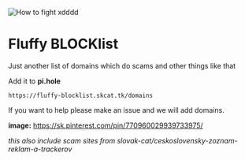 
![How to fight xdddd](https://i.imgur.com/f3cZUDE.png "OG:Image")
# Fluffy BLOCKlist
Just another list of domains which do scams and other things like that

Add it to **pi.hole**
```
https://fluffy-blocklist.skcat.tk/domains
```
If you want to help please make an issue and we will add domains.


**image:**
https://sk.pinterest.com/pin/770960029939733975/

*this also include scam sites from slovak-cat/ceskoslovensky-zoznam-reklam-a-trackerov*
